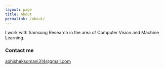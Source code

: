```yaml
---
layout: page
title: About
permalink: /about/
---
```


I work with Samsung Research in the area of Computer Vision and Machine Learning. 

### Contact me

[abhisheksomani314@gmail.com](mailto:abhisheksomani314@gmail.com)

